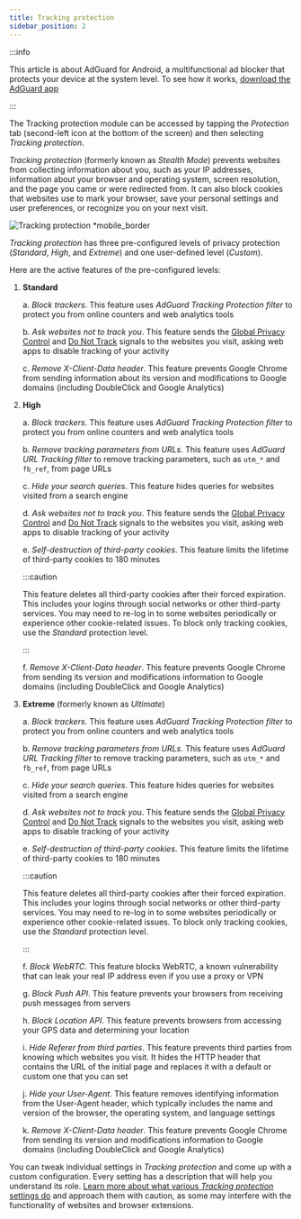 ```yaml
---
title: Tracking protection
sidebar_position: 2
---
```


:::info

This article is about AdGuard for Android, a multifunctional ad blocker that protects your device at the system level. To see how it works, [download the AdGuard app](https://agrd.io/download-kb-adblock)

:::

The Tracking protection module can be accessed by tapping the *Protection* tab (second-left icon at the bottom of the screen) and then selecting *Tracking protection*.

*Tracking protection* (formerly known as *Stealth Mode*) prevents websites from collecting information about you, such as your IP addresses, information about your browser and operating system, screen resolution, and the page you came or were redirected from. It can also block cookies that websites use to mark your browser, save your personal settings and user preferences, or recognize you on your next visit.

![Tracking protection *mobile_border](https://cdn.adtidy.org/blog/new/y5fuztracking_protection.png)

*Tracking protection* has three pre-configured levels of privacy protection (*Standard*, *High*, and *Extreme*) and one user-defined level (*Custom*).

Here are the active features of the pre-configured levels:

1. **Standard**

    a. *Block trackers*. This feature uses *AdGuard Tracking Protection filter* to protect you from online counters and web analytics tools

    b. *Ask websites not to track you*. This feature sends the [Global Privacy Control](https://globalprivacycontrol.org/) and [Do Not Track](https://en.wikipedia.org/wiki/Do_Not_Track) signals to the websites you visit, asking web apps to disable tracking of your activity

    c. *Remove X-Client-Data header*. This feature prevents Google Chrome from sending information about its version and modifications to Google domains (including DoubleClick and Google Analytics)

2. **High**

    a. *Block trackers*. This feature uses *AdGuard Tracking Protection filter* to protect you from online counters and web analytics tools

    b. *Remove tracking parameters from URLs*. This feature uses *AdGuard URL Tracking filter* to remove tracking parameters, such as `utm_*` and `fb_ref`, from page URLs

    c. *Hide your search queries*. This feature hides queries for websites visited from a search engine

    d. *Ask websites not to track you*. This feature sends the [Global Privacy Control](https://globalprivacycontrol.org/) and [Do Not Track](https://en.wikipedia.org/wiki/Do_Not_Track) signals to the websites you visit, asking web apps to disable tracking of your activity

    e. *Self-destruction of third-party cookies*. This feature limits the lifetime of third-party cookies to 180 minutes

    :::caution

    This feature deletes all third-party cookies after their forced expiration. This includes your logins through social networks or other third-party services. You may need to re-log in to some websites periodically or experience other cookie-related issues. To block only tracking cookies, use the *Standard* protection level.

    :::

    f. *Remove X-Client-Data header*. This feature prevents Google Chrome from sending its version and modifications information to Google domains (including DoubleClick and Google Analytics)

3. **Extreme** (formerly known as *Ultimate*)

    a. *Block trackers*. This feature uses *AdGuard Tracking Protection filter* to protect you from online counters and web analytics tools

    b. *Remove tracking parameters from URLs*. This feature uses *AdGuard URL Tracking filter* to remove tracking parameters, such as `utm_*` and `fb_ref`, from page URLs

    c. *Hide your search queries*. This feature hides queries for websites visited from a search engine

    d. *Ask websites not to track you*. This feature sends the [Global Privacy Control](https://globalprivacycontrol.org/) and [Do Not Track](https://en.wikipedia.org/wiki/Do_Not_Track) signals to the websites you visit, asking web apps to disable tracking of your activity

    e. *Self-destruction of third-party cookies*. This feature limits the lifetime of third-party cookies to 180 minutes

    :::caution

    This feature deletes all third-party cookies after their forced expiration. This includes your logins through social networks or other third-party services. You may need to re-log in to some websites periodically or experience other cookie-related issues. To block only tracking cookies, use the *Standard* protection level.

    :::

    f. *Block WebRTC*. This feature blocks WebRTC, a known vulnerability that can leak your real IP address even if you use a proxy or VPN

    g. *Block Push API*. This feature prevents your browsers from receiving push messages from servers

    h. *Block Location API*. This feature prevents browsers from accessing your GPS data and determining your location

    i. *Hide Referer from third parties*. This feature prevents third parties from knowing which websites you visit. It hides the HTTP header that contains the URL of the initial page and replaces it with a default or custom one that you can set

    j. *Hide your User-Agent*. This feature removes identifying information from the User-Agent header, which typically includes the name and version of the browser, the operating system, and language settings

    k. *Remove X-Client-Data header*. This feature prevents Google Chrome from sending its version and modifications information to Google domains (including DoubleClick and Google Analytics)

You can tweak individual settings in *Tracking protection* and come up with a custom configuration. Every setting has a description that will help you understand its role. [Learn more about what various *Tracking protection* settings do](/general/stealth-mode) and approach them with caution, as some may interfere with the functionality of websites and browser extensions.
